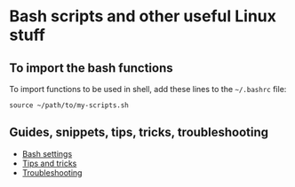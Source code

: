 # Bash scripts and other useful Linux stuff

## To import the bash functions

To import functions to be used in shell, add these lines to the `~/.bashrc` file:

`source ~/path/to/my-scripts.sh`

## Guides, snippets, tips, tricks, troubleshooting
- [Bash settings](docs/bash-settings.md)
- [Tips and tricks](docs/tips-and-tricks.md)
- [Troubleshooting](docs/troubleshooting.md)